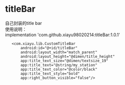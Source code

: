 # titleBar
自己封装的title bar</br>
使用说明：</br>
 implementation 'com.github.xiayu98020214:titleBar:1.0.1'


```
   <com.xiayu.lib.CustomTitleBar
       android:id="@+id/titleBar"
       android:layout_width="match_parent"
       android:layout_height="@dimen/title_height"
       app:title_text_size="@dimen/textsize_19"
       app:title_text="@string/my_station"
       app:title_text_color="@color/black"
       app:title_text_style="bold"
       app:right_button_visible="false"/>


```